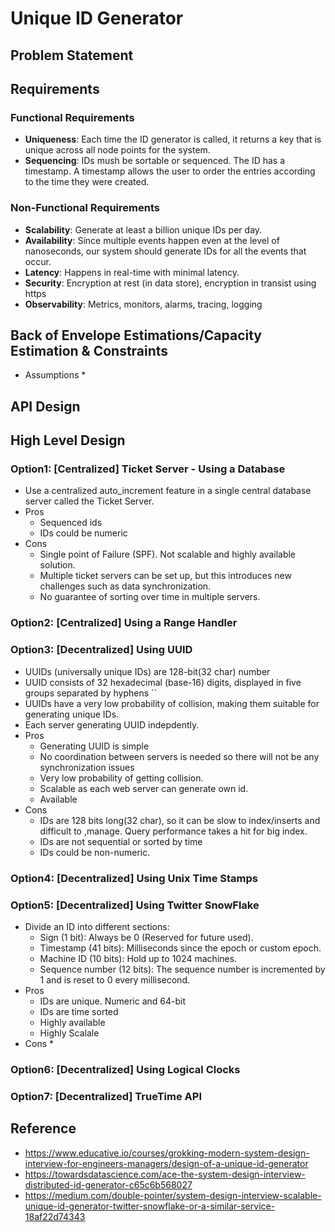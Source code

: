 
# Unique ID Generator

## Problem Statement

## Requirements

### Functional Requirements
* **Uniqueness**: Each time the ID generator is called, it returns a key that is unique across all node points for the system.
* **Sequencing**: IDs mush be sortable or sequenced. The ID has a timestamp. A timestamp allows the user to order the entries according to the time they were created.


### Non-Functional Requirements
* **Scalability**: Generate at least a billion unique IDs per day.
* **Availability**: Since multiple events happen even at the level of nanoseconds, our system should generate IDs for all the events that occur.
* **Latency**:  Happens in real-time with minimal latency.
* **Security**: Encryption at rest (in data store), encryption in transist using https
* **Observability**:  Metrics, monitors, alarms, tracing, logging

## Back of Envelope Estimations/Capacity Estimation & Constraints
* Assumptions
    *  

## API Design

## High Level Design
### Option1: [Centralized] Ticket Server - Using a Database
* Use a centralized auto_increment feature in a single central database server called the Ticket Server.
* Pros
    * Sequenced ids
    * IDs could be numeric
* Cons
    * Single point of Failure (SPF). Not scalable and highly available solution.
    * Multiple ticket servers can be set up, but this introduces new challenges such as data synchronization.
    * No guarantee of sorting over time in multiple servers.

### Option2: [Centralized] Using a Range Handler

### Option3: [Decentralized] Using UUID
* UUIDs (universally unique IDs) are 128-bit(32 char) number
* UUID consists of 32 hexadecimal (base-16) digits, displayed in five groups separated by hyphens
``
* UUIDs have a very low probability of collision, making them suitable for generating unique IDs.
* Each server generating UUID indepdently.
* Pros
    * Generating UUID is simple
    * No coordination between servers is needed so there will not be any synchronization issues
    * Very low probability of getting collision.
    * Scalable as each web server can generate own id.
    * Available
* Cons
    * IDs are 128 bits long(32 char), so it can be slow to index/inserts and difficult to ,manage. Query performance takes a hit for big index.
    * IDs are not sequential or sorted by time
    * IDs could be non-numeric.
    

### Option4:  [Decentralized] Using Unix Time Stamps
### Option5:  [Decentralized] Using Twitter SnowFlake
* Divide an ID into different sections:
    * Sign (1 bit): Always be 0 (Reserved for future used).
    * Timestamp (41 bits): Milliseconds since the epoch or custom epoch.
    * Machine ID (10 bits): Hold up to 1024 machines.
    * Sequence number (12 bits): The sequence number is incremented by 1 and is reset to 0 every millisecond.
* Pros
    * IDs are unique. Numeric and 64-bit
    * IDs are time sorted
    * Highly available
    * Highly Scalale
* Cons
    * 
### Option6:  [Decentralized] Using Logical Clocks
### Option7:  [Decentralized] TrueTime API





## Reference
* https://www.educative.io/courses/grokking-modern-system-design-interview-for-engineers-managers/design-of-a-unique-id-generator
* https://towardsdatascience.com/ace-the-system-design-interview-distributed-id-generator-c65c6b568027
* https://medium.com/double-pointer/system-design-interview-scalable-unique-id-generator-twitter-snowflake-or-a-similar-service-18af22d74343